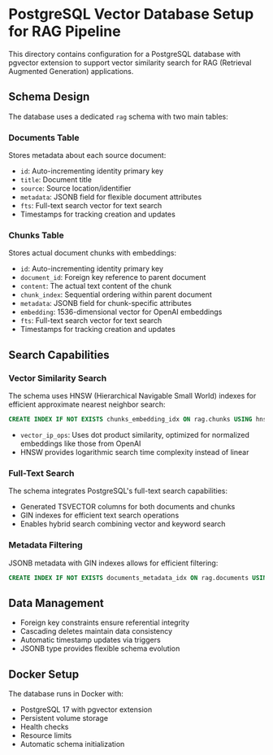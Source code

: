 # PostgreSQL Vector Database Setup for RAG Pipeline

This directory contains configuration for a PostgreSQL database with pgvector extension to support vector similarity search for RAG (Retrieval Augmented Generation) applications.

## Schema Design

The database uses a dedicated `rag` schema with two main tables:

### Documents Table

Stores metadata about each source document:

- `id`: Auto-incrementing identity primary key
- `title`: Document title
- `source`: Source location/identifier
- `metadata`: JSONB field for flexible document attributes
- `fts`: Full-text search vector for text search
- Timestamps for tracking creation and updates

### Chunks Table

Stores actual document chunks with embeddings:

- `id`: Auto-incrementing identity primary key
- `document_id`: Foreign key reference to parent document
- `content`: The actual text content of the chunk
- `chunk_index`: Sequential ordering within parent document
- `metadata`: JSONB field for chunk-specific attributes
- `embedding`: 1536-dimensional vector for OpenAI embeddings
- `fts`: Full-text search vector for text search
- Timestamps for tracking creation and updates

## Search Capabilities

### Vector Similarity Search

The schema uses HNSW (Hierarchical Navigable Small World) indexes for efficient approximate nearest neighbor search:

```sql
CREATE INDEX IF NOT EXISTS chunks_embedding_idx ON rag.chunks USING hnsw (embedding vector_ip_ops);
```

- `vector_ip_ops`: Uses dot product similarity, optimized for normalized embeddings like those from OpenAI
- HNSW provides logarithmic search time complexity instead of linear

### Full-Text Search

The schema integrates PostgreSQL's full-text search capabilities:

- Generated TSVECTOR columns for both documents and chunks
- GIN indexes for efficient text search operations
- Enables hybrid search combining vector and keyword search

### Metadata Filtering

JSONB metadata with GIN indexes allows for efficient filtering:

```sql
CREATE INDEX IF NOT EXISTS documents_metadata_idx ON rag.documents USING GIN (metadata);
```

## Data Management

- Foreign key constraints ensure referential integrity
- Cascading deletes maintain data consistency
- Automatic timestamp updates via triggers
- JSONB type provides flexible schema evolution

## Docker Setup

The database runs in Docker with:

- PostgreSQL 17 with pgvector extension
- Persistent volume storage
- Health checks
- Resource limits
- Automatic schema initialization 